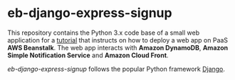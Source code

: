 # eb-django-express-signup

This repository contains the Python 3.x code base of a small web application for a [tutorial](../../../Assignments-2019/blob/master/Lab04.md) that instructs on how to deploy a web app on PaaS **AWS Beanstalk**. The web app interacts with **Amazon DynamoDB**, **Amazon Simple Notification Service** and **Amazon Cloud Front**.

*eb-django-express-signup* follows the popular Python framework [Django](https://www.djangoproject.com/).
